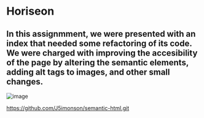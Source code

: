 # Horiseon

## In this assignmment, we were presented with an index that needed some refactoring of its code. We were charged with improving the accesibility of the page by altering the semantic elements, adding alt tags to images, and other small changes.

![image](https://github.com/J5imonson/semantic-html/assets/158312820/eaa5f00a-89df-4181-8c4f-185b2fbba348)

https://github.com/J5imonson/semantic-html.git

